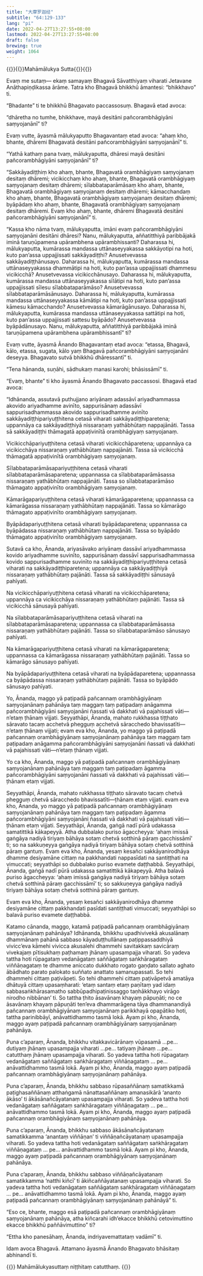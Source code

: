 ```yaml
---
title: "大摩罗迦经"
subtitle: "64:129-133"
lang: "pi"
date: 2022-04-27T13:27:55+08:00
lastmod: 2022-04-27T13:27:55+08:00
draft: false
brewing: true
weight: 1064
---
```



{{<subtitle>}}{{<suttalink src="mn64">}}Mahāmālukya Sutta{{</suttalink>}}{{</subtitle>}}

Evaṃ me sutaṃ— ekaṃ samayaṃ Bhagavā Sāvatthiyaṃ viharati Jetavane Anāthapiṇḍikassa ārāme. Tatra kho Bhagavā bhikkhū āmantesi: “bhikkhavo” ti.

“Bhadante” ti te bhikkhū Bhagavato paccassosuṃ. Bhagavā etad avoca:

“dhāretha no tumhe, bhikkhave, mayā desitāni pañcorambhāgiyāni saṃyojanānī” ti?

Evaṃ vutte, āyasmā mālukyaputto Bhagavantaṃ etad avoca: “ahaṃ kho, bhante, dhāremi Bhagavatā desitāni pañcorambhāgiyāni saṃyojanānī” ti.

“Yathā kathaṃ pana tvaṃ, mālukyaputta, dhāresi mayā desitāni pañcorambhāgiyāni saṃyojanānī” ti?

“Sakkāyadiṭṭhiṃ kho ahaṃ, bhante, Bhagavatā orambhāgiyaṃ saṃyojanaṃ desitaṃ dhāremi; vicikicchaṃ kho ahaṃ, bhante, Bhagavatā orambhāgiyaṃ saṃyojanaṃ desitaṃ dhāremi; sīlabbataparāmāsaṃ kho ahaṃ, bhante, Bhagavatā orambhāgiyaṃ saṃyojanaṃ desitaṃ dhāremi; kāmacchandaṃ kho ahaṃ, bhante, Bhagavatā orambhāgiyaṃ saṃyojanaṃ desitaṃ dhāremi; byāpādaṃ kho ahaṃ, bhante, Bhagavatā orambhāgiyaṃ saṃyojanaṃ desitaṃ dhāremi. Evaṃ kho ahaṃ, bhante, dhāremi Bhagavatā desitāni pañcorambhāgiyāni saṃyojanānī” ti.

“Kassa kho nāma tvaṃ, mālukyaputta, imāni evaṃ pañcorambhāgiyāni saṃyojanāni desitāni dhāresi? Nanu, mālukyaputta, aññatitthiyā paribbājakā iminā taruṇūpamena upārambhena upārambhissanti? Daharassa hi, mālukyaputta, kumārassa mandassa uttānaseyyakassa sakkāyotipi na hoti, kuto pan’assa uppajjissati sakkāyadiṭṭhi? Anusetvevassa sakkāyadiṭṭhānusayo. Daharassa hi, mālukyaputta, kumārassa mandassa uttānaseyyakassa dhammātipi na hoti, kuto pan’assa uppajjissati dhammesu vicikicchā? Anusetvevassa vicikicchānusayo. Daharassa hi, mālukyaputta, kumārassa mandassa uttānaseyyakassa sīlātipi na hoti, kuto pan’assa uppajjissati sīlesu sīlabbataparāmāso? Anusetvevassa sīlabbataparāmāsānusayo. Daharassa hi, mālukyaputta, kumārassa mandassa uttānaseyyakassa kāmātipi na hoti, kuto pan’assa uppajjissati kāmesu kāmacchando? Anusetvevassa kāmarāgānusayo. Daharassa hi, mālukyaputta, kumārassa mandassa uttānaseyyakassa sattātipi na hoti, kuto pan’assa uppajjissati sattesu byāpādo? Anusetvevassa byāpādānusayo. Nanu, mālukyaputta, aññatitthiyā paribbājakā iminā taruṇūpamena upārambhena upārambhissantī” ti?

Evaṃ vutte, āyasmā Ānando Bhagavantaṃ etad avoca: “etassa, Bhagavā, kālo, etassa, sugata, kālo yaṃ Bhagavā pañcorambhāgiyāni saṃyojanāni deseyya. Bhagavato sutvā bhikkhū dhāressantī” ti.

“Tena hānanda, suṇāhi, sādhukaṃ manasi karohi; bhāsissāmī” ti.

“Evaṃ, bhante” ti kho āyasmā Ānando Bhagavato paccassosi. Bhagavā etad avoca:

“Idhānanda, assutavā puthujjano ariyānaṃ adassāvī ariyadhammassa akovido ariyadhamme avinīto, sappurisānaṃ adassāvī sappurisadhammassa akovido sappurisadhamme avinīto sakkāyadiṭṭhipariyuṭṭhitena cetasā viharati sakkāyadiṭṭhiparetena; uppannāya ca sakkāyadiṭṭhiyā nissaraṇaṃ yathābhūtaṃ nappajānāti. Tassa sā sakkāyadiṭṭhi thāmagatā appaṭivinītā orambhāgiyaṃ saṃyojanaṃ.

Vicikicchāpariyuṭṭhitena cetasā viharati vicikicchāparetena; uppannāya ca vicikicchāya nissaraṇaṃ yathābhūtaṃ nappajānāti. Tassa sā vicikicchā thāmagatā appaṭivinītā orambhāgiyaṃ saṃyojanaṃ.

Sīlabbataparāmāsapariyuṭṭhitena cetasā viharati sīlabbataparāmāsaparetena; uppannassa ca sīlabbataparāmāsassa nissaraṇaṃ yathābhūtaṃ nappajānāti. Tassa so sīlabbataparāmāso thāmagato appaṭivinīto orambhāgiyaṃ saṃyojanaṃ.

Kāmarāgapariyuṭṭhitena cetasā viharati kāmarāgaparetena; uppannassa ca kāmarāgassa nissaraṇaṃ yathābhūtaṃ nappajānāti. Tassa so kāmarāgo thāmagato appaṭivinīto orambhāgiyaṃ saṃyojanaṃ.

Byāpādapariyuṭṭhitena cetasā viharati byāpādaparetena; uppannassa ca byāpādassa nissaraṇaṃ yathābhūtaṃ nappajānāti. Tassa so byāpādo thāmagato appaṭivinīto orambhāgiyaṃ saṃyojanaṃ.

Sutavā ca kho, Ānanda, ariyasāvako ariyānaṃ dassāvī ariyadhammassa kovido ariyadhamme suvinīto, sappurisānaṃ dassāvī sappurisadhammassa kovido sappurisadhamme suvinīto na sakkāyadiṭṭhipariyuṭṭhitena cetasā viharati na sakkāyadiṭṭhiparetena; uppannāya ca sakkāyadiṭṭhiyā nissaraṇaṃ yathābhūtaṃ pajānāti. Tassa sā sakkāyadiṭṭhi sānusayā pahīyati.

Na vicikicchāpariyuṭṭhitena cetasā viharati na vicikicchāparetena; uppannāya ca vicikicchāya nissaraṇaṃ yathābhūtaṃ pajānāti. Tassa sā vicikicchā sānusayā pahīyati.

Na sīlabbataparāmāsapariyuṭṭhitena cetasā viharati na sīlabbataparāmāsaparetena; uppannassa ca sīlabbataparāmāsassa nissaraṇaṃ yathābhūtaṃ pajānāti. Tassa so sīlabbataparāmāso sānusayo pahīyati.

Na kāmarāgapariyuṭṭhitena cetasā viharati na kāmarāgaparetena; uppannassa ca kāmarāgassa nissaraṇaṃ yathābhūtaṃ pajānāti. Tassa so kāmarāgo sānusayo pahīyati.

Na byāpādapariyuṭṭhitena cetasā viharati na byāpādaparetena; uppannassa ca byāpādassa nissaraṇaṃ yathābhūtaṃ pajānāti. Tassa so byāpādo sānusayo pahīyati.

Yo, Ānanda, maggo yā paṭipadā pañcannaṃ orambhāgiyānaṃ saṃyojanānaṃ pahānāya taṃ maggaṃ taṃ paṭipadaṃ anāgamma pañcorambhāgiyāni saṃyojanāni ñassati vā dakkhati vā pajahissati vāti—n’etaṃ ṭhānaṃ vijjati. Seyyathāpi, Ānanda, mahato rukkhassa tiṭṭhato sāravato tacaṃ acchetvā phegguṃ acchetvā sāracchedo bhavissatīti—n’etaṃ ṭhānaṃ vijjati; evam eva kho, Ānanda, yo maggo yā paṭipadā pañcannaṃ orambhāgiyānaṃ saṃyojanānaṃ pahānāya taṃ maggaṃ taṃ paṭipadaṃ anāgamma pañcorambhāgiyāni saṃyojanāni ñassati vā dakkhati vā pajahissati vāti—n’etaṃ ṭhānaṃ vijjati.

Yo ca kho, Ānanda, maggo yā paṭipadā pañcannaṃ orambhāgiyānaṃ saṃyojanānaṃ pahānāya taṃ maggaṃ taṃ paṭipadaṃ āgamma pañcorambhāgiyāni saṃyojanāni ñassati vā dakkhati vā pajahissati vāti—ṭhānam etaṃ vijjati.

Seyyathāpi, Ānanda, mahato rukkhassa tiṭṭhato sāravato tacaṃ chetvā phegguṃ chetvā sāracchedo bhavissatīti—ṭhānam etaṃ vijjati. evam eva kho, Ānanda, yo maggo yā paṭipadā pañcannaṃ orambhāgiyānaṃ saṃyojanānaṃ pahānāya taṃ maggaṃ taṃ paṭipadaṃ āgamma pañcorambhāgiyāni saṃyojanāni ñassati vā dakkhati vā pajahissati vāti—ṭhānam etaṃ vijjati. Seyyathāpi, Ānanda, gaṅgā nadī pūrā udakassa samatittikā kākapeyyā. Atha dubbalako puriso āgaccheyya: ‘ahaṃ imissā gaṅgāya nadiyā tiriyaṃ bāhāya sotaṃ chetvā sotthinā pāraṃ gacchissāmī’ ti; so na sakkuṇeyya gaṅgāya nadiyā tiriyaṃ bāhāya sotaṃ chetvā sotthinā pāraṃ gantuṃ. Evam eva kho, Ānanda, yesaṃ kesañci sakkāyanirodhāya dhamme desiyamāne cittaṃ na pakkhandati nappasīdati na santiṭṭhati na vimuccati; seyyathāpi so dubbalako puriso evamete daṭṭhabbā. Seyyathāpi, Ānanda, gaṅgā nadī pūrā udakassa samatittikā kākapeyyā. Atha balavā puriso āgaccheyya: ‘ahaṃ imissā gaṅgāya nadiyā tiriyaṃ bāhāya sotaṃ chetvā sotthinā pāraṃ gacchissāmī’ ti; so sakkuṇeyya gaṅgāya nadiyā tiriyaṃ bāhāya sotaṃ chetvā sotthinā pāraṃ gantuṃ.

Evam eva kho, Ānanda, yesaṃ kesañci sakkāyanirodhāya dhamme desiyamāne cittaṃ pakkhandati pasīdati santiṭṭhati vimuccati; seyyathāpi so balavā puriso evamete daṭṭhabbā.

Katamo cānanda, maggo, katamā paṭipadā pañcannaṃ orambhāgiyānaṃ saṃyojanānaṃ pahānāya? Idhānanda, bhikkhu upadhivivekā akusalānaṃ dhammānaṃ pahānā sabbaso kāyaduṭṭhullānaṃ paṭippassaddhiyā vivicc’eva kāmehi vivicca akusalehi dhammehi savitakkaṃ savicāraṃ vivekajaṃ pītisukhaṃ paṭhamaṃ jhānaṃ upasampajja viharati. So yadeva tattha hoti rūpagataṃ vedanāgataṃ saññāgataṃ saṅkhāragataṃ viññāṇagataṃ te dhamme aniccato dukkhato rogato gaṇḍato sallato aghato ābādhato parato palokato suññato anattato samanupassati. So tehi dhammehi cittaṃ paṭivāpeti. So tehi dhammehi cittaṃ paṭivāpetvā amatāya dhātuyā cittaṃ upasaṃharati: ‘etaṃ santaṃ etaṃ paṇītaṃ yad idaṃ sabbasaṅkhārasamatho sabbūpadhipaṭinissaggo taṇhākkhayo virāgo nirodho nibbānan’ ti. So tattha ṭhito āsavānaṃ khayaṃ pāpuṇāti; no ce āsavānaṃ khayaṃ pāpuṇāti ten’eva dhammarāgena tāya dhammanandiyā pañcannaṃ orambhāgiyānaṃ saṃyojanānaṃ parikkhayā opapātiko hoti, tattha parinibbāyī, anāvattidhammo tasmā lokā. Ayam pi kho, Ānanda, maggo ayaṃ paṭipadā pañcannaṃ orambhāgiyānaṃ saṃyojanānaṃ pahānāya.

Puna c’aparaṃ, Ānanda, bhikkhu vitakkavicārānaṃ vūpasamā …pe… dutiyaṃ jhānaṃ upasampajja viharati …pe… tatiyaṃ jhānaṃ …pe… catutthaṃ jhānaṃ upasampajja viharati. So yadeva tattha hoti rūpagataṃ vedanāgataṃ saññāgataṃ saṅkhāragataṃ viññāṇagataṃ … pe… anāvattidhammo tasmā lokā. Ayam pi kho, Ānanda, maggo ayaṃ paṭipadā pañcannaṃ orambhāgiyānaṃ saṃyojanānaṃ pahānāya.

Puna c’aparaṃ, Ānanda, bhikkhu sabbaso rūpasaññānaṃ samatikkamā paṭighasaññānaṃ atthaṅgamā nānattasaññānaṃ amanasikārā ‘ananto ākāso’ ti ākāsānañcāyatanaṃ upasampajja viharati. So yadeva tattha hoti vedanāgataṃ saññāgataṃ saṅkhāragataṃ viññāṇagataṃ … pe… anāvattidhammo tasmā lokā. Ayam pi kho, Ānanda, maggo ayaṃ paṭipadā pañcannaṃ orambhāgiyānaṃ saṃyojanānaṃ pahānāya.

Puna c’aparaṃ, Ānanda, bhikkhu sabbaso ākāsānañcāyatanaṃ samatikkamma ‘anantaṃ viññāṇan’ ti viññāṇañcāyatanaṃ upasampajja viharati. So yadeva tattha hoti vedanāgataṃ saññāgataṃ saṅkhāragataṃ viññāṇagataṃ … pe… anāvattidhammo tasmā lokā. Ayam pi kho, Ānanda, maggo ayaṃ paṭipadā pañcannaṃ orambhāgiyānaṃ saṃyojanānaṃ pahānāya.

Puna c’aparaṃ, Ānanda, bhikkhu sabbaso viññāṇañcāyatanaṃ samatikkamma ‘natthi kiñcī’ ti ākiñcaññāyatanaṃ upasampajja viharati. So yadeva tattha hoti vedanāgataṃ saññāgataṃ saṅkhāragataṃ viññāṇagataṃ … pe… anāvattidhammo tasmā lokā. Ayam pi kho, Ānanda, maggo ayaṃ paṭipadā pañcannaṃ orambhāgiyānaṃ saṃyojanānaṃ pahānāyā” ti.

“Eso ce, bhante, maggo esā paṭipadā pañcannaṃ orambhāgiyānaṃ saṃyojanānaṃ pahānāya, atha kiñcarahi idh’ekacce bhikkhū cetovimuttino ekacce bhikkhū paññāvimuttino” ti?

“Ettha kho panesāhaṃ, Ānanda, indriyavemattataṃ vadāmī” ti.

Idam avoca Bhagavā. Attamano āyasmā Ānando Bhagavato bhāsitaṃ abhinandī ti.


{{<eof>}}
    Mahāmālukyasuttaṃ niṭṭhitaṃ catutthaṃ.
{{</eof>}}
